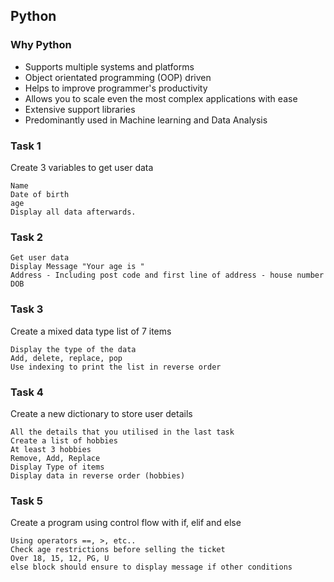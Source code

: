 ## Python

### Why Python

- Supports multiple systems and platforms
- Object orientated programming (OOP) driven
- Helps to improve programmer's productivity
- Allows you to scale even the most complex applications with ease
- Extensive support libraries
- Predominantly used in Machine learning and Data Analysis

### Task 1

Create 3 variables to get user data
```
Name
Date of birth
age
Display all data afterwards.
```
### Task 2
```
Get user data
Display Message "Your age is "
Address - Including post code and first line of address - house number
DOB
```

### Task 3

Create a mixed data type list of 7 items
```
Display the type of the data
Add, delete, replace, pop 
Use indexing to print the list in reverse order

```

### Task 4

Create a new dictionary to store user details
```
All the details that you utilised in the last task
Create a list of hobbies
At least 3 hobbies
Remove, Add, Replace
Display Type of items
Display data in reverse order (hobbies)
```
### Task 5
Create a program using control flow with if, elif and else
```
Using operators ==, >, etc..
Check age restrictions before selling the ticket
Over 18, 15, 12, PG, U
else block should ensure to display message if other conditions
```
